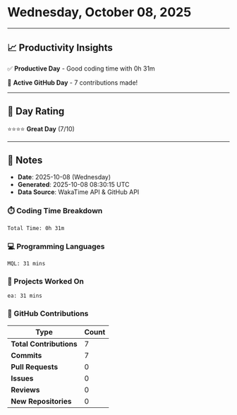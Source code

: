 # Wednesday, October 08, 2025

---

## 📈 Productivity Insights

✅ **Productive Day** - Good coding time with 0h 31m

🚀 **Active GitHub Day** - 7 contributions made!

---

## 🎯 Day Rating

⭐⭐⭐⭐ **Great Day** (7/10)

---

## 📝 Notes

- **Date**: 2025-10-08 (Wednesday)
- **Generated**: 2025-10-08 08:30:15 UTC
- **Data Source**: WakaTime API & GitHub API


### ⏱️ Coding Time Breakdown

```
Total Time: 0h 31m
```

### 💻 Programming Languages

```
MQL: 31 mins
```

### 📂 Projects Worked On

```
ea: 31 mins

```


### 🐙 GitHub Contributions

| Type | Count |
|------|-------|
| **Total Contributions** | 7 |
| **Commits** | 7 |
| **Pull Requests** | 0 |
| **Issues** | 0 |
| **Reviews** | 0 |
| **New Repositories** | 0 |


